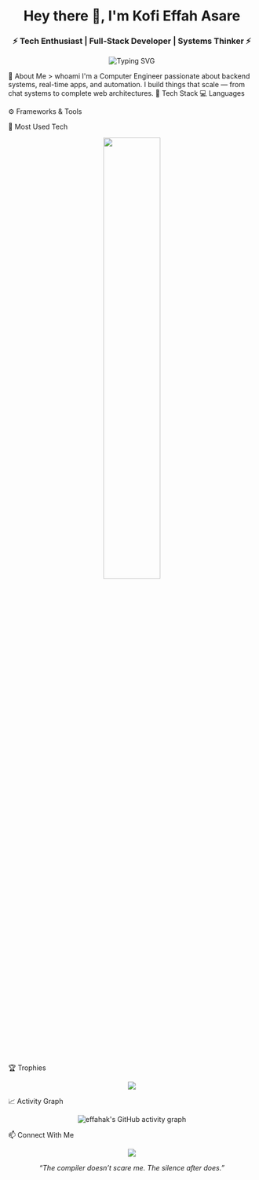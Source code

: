 <h1 align="center">Hey there 👋, I'm Kofi Effah Asare</h1> <h3 align="center">⚡ Tech Enthusiast | Full-Stack Developer | Systems Thinker ⚡</h3>
<p align="center"> <img src="https://readme-typing-svg.demolab.com?font=Fira+Code&pause=1000&center=true&vCenter=true&width=435&lines=Building+cool+things+with+code;Breaking+%7C+Fixing+%7C+Improving+Systems;Always+learning+something+new" alt="Typing SVG" /> </p>
🚀 About Me
> whoami
I'm a Computer Engineer passionate about backend systems, real-time apps, and automation.
I build things that scale — from chat systems to complete web architectures.
🧠 Tech Stack
💻 Languages



⚙️ Frameworks & Tools








🧩 Most Used Tech
<p align="center"> <img width="48%" src="https://github-readme-stats.vercel.app/api/top-langs/?username=effahak&layout=compact&theme=tokyonight&hide_border=true" /> </p>
🏆 Trophies
<p align="center"> <img src="https://github-profile-trophy.vercel.app/?username=effahak&theme=onedark&margin-w=10&margin-h=10&no-bg=true&no-frame=true" /> </p>
📈 Activity Graph
<p align="center"> <img src="https://github-readme-activity-graph.vercel.app/graph?username=effahak&theme=tokyo-night&hide_border=true&bg_color=00000000" alt="effahak's GitHub activity graph" /> </p>
📫 Connect With Me
<p align="center"> <a href="https://www.linkedin.com/in/kofi-effah-asare-24b076331" target="_blank"> <img src="https://img.shields.io/badge/LinkedIn-Kofi%20Effah%20Asare-blue?style=flat-square&logo=linkedin"> </a> </p>
<p align="center"> <i>“The compiler doesn’t scare me. The silence after does.”</i> </p>
